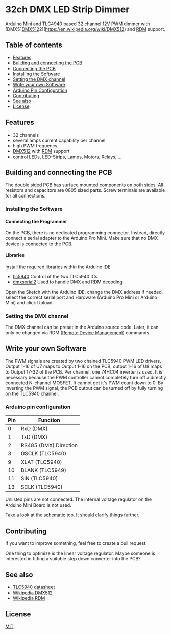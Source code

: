 # 32ch DMX LED Strip Dimmer

Arduino Mini and TLC4940 based 32 channel 12V PWM dimmer with [DMX51[DMX512](https://en.wikipedia.org/wiki/DMX512)2](https://en.wikipedia.org/wiki/DMX512) and [RDM](https://en.wikipedia.org/wiki/RDM_(lighting)) support.

## Table of contents
* [Features](#features)
* [Building and connecting the PCB](#building-and-connecting-the-pcb)
* [Connecting the PCB](#connecting-the-pcb)
* [Installing the Software](#installing-the-software)
* [Setting the DMX channel](#setting-the-dmx-channel)
* [Write your own Software](#write-your-own-software)
* [Arduino Pin Configuration](#arduino-pin-configuration)
* [Contributing](#contributing)
* [See also](#see-also)
* [License](#license)

## Features
- 32 channels
- several amps current capability per channel
- high PWM frequency
- [DMX512](https://en.wikipedia.org/wiki/DMX512) with [RDM](https://en.wikipedia.org/wiki/RDM_(lighting)) support
- control LEDs, LED-Strips, Lamps, Motors, Relays, ...


## Building and connecting the PCB
The double sided PCB has surface mounted components on both sides. All resistors and capacitors are 0805 sized parts.
Screw terminals are available for all connections.

### Installing the Software

#### Connecting the Programmer
On the PCB, there is no dedicated programming connector. Instead, directly connect a serial adapter to the Arduino Pro Mini. Make sure that no DMX device is connected to the PCB.

#### Libraries
Install the required libraries within the Arduino IDE
* [tlc5940](https://github.com/PaulStoffregen/Tlc5940) Control of the two TLC5940 ICs
* [dmxserial2](https://github.com/mathertel/DmxSerial2) Used to handle DMX and RDM decoding

Open the Sketch with the Arduino IDE, change the DMX address if needed, select the correct serial port and Hardware (Arduino Pro Mini or Arduino Mini) and click Upload.

### Setting the DMX channel
The DMX channel can be preset in the Arduino source code. Later, it can only be changed via RDM ([Remote Device Management](https://en.wikipedia.org/wiki/RDM_(lighting))) commands.

## Write your own Software
The PWM signals are created by two chained TLC5940 PWM LED drivers. Output 1-16 of U7 maps to Output 1-16 on the PCB, output 1-16 of U8 maps to Output 17-32 of the PCB. Per channel, one 74HC04 inverter is used. It is necessary because the PWM controller cannot completely turn off a directly connected N-channel MOSFET. It cannot get it's PWM count down to 0. By inverting the PWM signal, the PCB output can be turned off by fully turning on the TLC5940 channel.

### Arduino pin configuration

| Pin | Function              |
| --- | --------------------- |
|  0  | RxD (DMX)             |
|  1  | TxD (DMX)             |
|  2  | RS485 (DMX) Direction |
|  3  | GSCLK (TLC5940)       |
|  9  | XLAT (TLC5940)        |
| 10  | BLANK (TLC5949)       |
| 11  | SIN (TLC5940)         |
| 13  | SCLK (TLC5940)        |

Unlisted pins are not connected. The internal voltage regulator on the Arduino Mini Board is not used.

Take a look at the [schematic](https://schematic.pdf) too. It should clarify things further.

## Contributing
If you want to improve something, feel free to create a pull request.

One thing to optimize is the linear voltage regulator. Maybe someone is interested in fitting a suitable step down converter into the PCB?

## See also

* [TLC5940 datasheet](https://datasheetoftlc5940)
* [Wikipedia DMX512](https://wikidmx)
* [Wikipedia RDM](http://wikirdm)

## License
[MIT](https://choosealicense.com/licenses/mit/)
